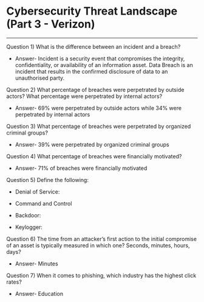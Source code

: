 # Cybersecurity Threat Landscape (Part 3 - Verizon)
***
Question 1) What is the difference between an incident and a breach? 
* Answer- Incident is a security event that compromises the integrity, confidentiality, or availability of an information asset. 
  Data Breach is an incident that results in the confirmed disclosure of data to an unauthorised party.

Question 2) What percentage of breaches were perpetrated by outside actors? What percentage were perpetrated by internal actors? 
* Answer- 69% were perpetrated by outside actors while 34% were perpetrated by internal actors

Question 3) What percentage of breaches were perpetrated by organized criminal groups? 
* Answer- 39% were perpetrated by organized criminal groups

Question 4) What percentage of breaches were financially motivated? 
* Answer- 71% of breaches were financially motivated

Question 5) Define the following: 

* Denial of Service: 

* Command and Control 

* Backdoor:

* Keylogger: 

Question 6) The time from an attacker’s first action to the initial compromise of an asset is typically measured in which one? Seconds, minutes, hours, days? 
* Answer- Minutes

Question 7) When it comes to phishing, which industry has the highest click rates?
* Answer- Education
